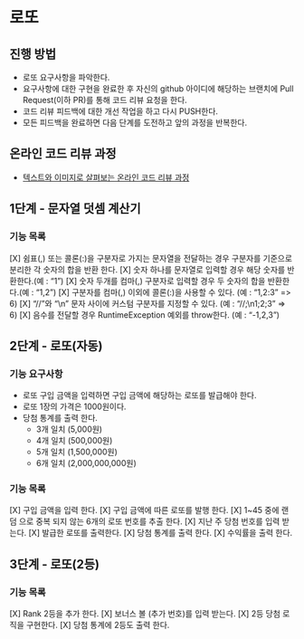 # 로또
## 진행 방법
* 로또 요구사항을 파악한다.
* 요구사항에 대한 구현을 완료한 후 자신의 github 아이디에 해당하는 브랜치에 Pull Request(이하 PR)를 통해 코드 리뷰 요청을 한다.
* 코드 리뷰 피드백에 대한 개선 작업을 하고 다시 PUSH한다.
* 모든 피드백을 완료하면 다음 단계를 도전하고 앞의 과정을 반복한다.

## 온라인 코드 리뷰 과정
* [텍스트와 이미지로 살펴보는 온라인 코드 리뷰 과정](https://github.com/next-step/nextstep-docs/tree/master/codereview)

## 1단계 - 문자열 덧셈 계산기
### 기능 목록 
[X] 쉼표(,) 또는 콜론(:)을 구분자로 가지는 문자열을 전달하는 경우 구분자를 기준으로 분리한 각 숫자의 합을 반환 한다. 
[X] 숫자 하나를 문자열로 입력할 경우 해당 숫자를 반환한다.(예 : “1”)
[X] 숫자 두개를 컴마(,) 구분자로 입력할 경우 두 숫자의 합을 반환한다.(예 : “1,2”)
[X] 구분자를 컴마(,) 이외에 콜론(:)을 사용할 수 있다. (예 : “1,2:3” => 6)
[X] “//”와 “\n” 문자 사이에 커스텀 구분자를 지정할 수 있다. (예 : “//;\n1;2;3” => 6)
[X] 음수를 전달할 경우 RuntimeException 예외를 throw한다. (예 : “-1,2,3”)

## 2단계 - 로또(자동)
### 기능 요구사항 
* 로또 구입 금액을 입력하면 구입 금액에 해당하는 로또를 발급해야 한다.
* 로또 1장의 가격은 1000원이다.
* 당첨 통계를 출력 한다.
    * 3개 일치 (5,000원)
    * 4개 일치 (500,000원)
    * 5개 일치 (1,500,000원)
    * 6개 일치 (2,000,000,000원)

### 기능 목록
[X] 구입 금액을 입력 한다.
[X] 구입 금액에 따른 로또를 발행 한다.
[X] 1~45 중에 랜덤 으로 중복 되지 않는 6개의 로또 번호를 추출 한다.
[X] 지난 주 당첨 번호를 입력 받는다.
[X] 발급한 로또를 출력한다.
[X] 당첨 통계를 출력 한다.
[X] 수익률을 출력 한다.

## 3단계 - 로또(2등)
### 기능 목록
[X] Rank 2등을 추가 한다.
[X] 보너스 볼 (추가 번호)를 입력 받는다.
[X] 2등 당첨 로직을 구현한다.
[X] 당첨 통계에 2등도 출력 한다.
